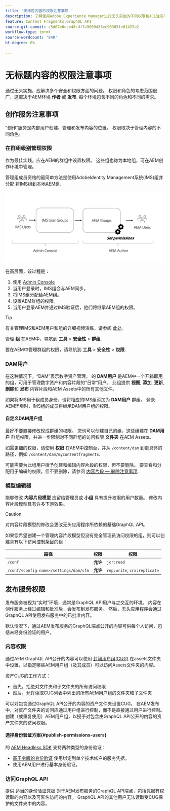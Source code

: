 ```yaml
---
title: '无标题内容的权限注意事项 '
description: 了解使用Adobe Experience Manager进行无头实施的不同权限和ACL注意事项。 了解创作和发布环境所需的不同角色和潜在权限级别。
feature: Content Fragments,GraphQL API
source-git-commit: c5d67e0ece40cdf7a9009436ec90305fe81425a2
workflow-type: tm+mt
source-wordcount: '840'
ht-degree: 0%

---
```



# 无标题内容的权限注意事项

通过无头实施，应解决多个安全和权限方面的问题。 权限和角色的考虑范围很广，这取决于AEM环境 **作者** 或 **发布**. 每个环境包含不同的角色和不同的需求。

## 创作服务注意事项

“创作”服务是内部用户创建、管理和发布内容的位置。 权限取决于管理内容的不同角色。

### 在群组级别管理权限

作为最佳实践，应在AEM的群组中设置权限。 这些组也称为本地组，可在AEM创作环境中管理。

管理组成员资格的最简单方法是使用AdobeIdentity Management系统(IMS)组并分配 [将IMS组到本地AEM组](https://experienceleague.adobe.com/docs/experience-manager-cloud-service/content/security/ims-support.html?lang=en#managing-permissions-in-aem).

![管理控制台权限流程](assets/admin-console-aem-group-permissions.png)

在高层面，该过程是：

1. 使用 [Admin Console](https://adminconsole.adobe.com/)
1. 当用户登录时，IMS组会与AEM同步。
1. 将IMS组分配给AEM组。
1. 设置AEM群组的权限。
1. 当用户登录AEM并通过IMS验证后，他们将继承AEM组的权限。

>[!TIP]
>
> 有关管理IMS和AEM用户和组的详细视频演练，请参阅 [此处](https://experienceleague.adobe.com/docs/experience-manager-learn/cloud-service/accessing/overview.html).

管理 **组** 在AEM中，导航到 **工具** > **安全性** > **群组**.

要在AEM中管理群组的权限，请导航到 **工具** > **安全性** > **权限**.

### DAM用户

在这种情况下，“DAM”表示数字资产管理。 的 **DAM用户** 是AEM中一个开箱即用的组，可用于管理数字资产和内容片段的“日常”用户。 此组提供 **视图**, **添加**, **更新**, **删除**&#x200B;和 **发布** 内容片段和AEM Assets中的所有其他文件。

如果将IMS用于组成员身份，请将相应的IMS组添加为 **DAM用户** 群组。 登录AEM环境时，IMS组的成员将继承DAM用户组的权限。

#### 自定义DAM用户组

最好不要直接修改现成群组的权限。 您也可以创建自己的组，这些组建在 **DAM用户** 群组权限，并进一步限制对不同群组的访问权限 **文件夹** 在AEM Assets。

如需更细的权限，请使用 **权限** 在AEM中控制台，并从 `/content/dam` 到更具体的路径，例如 `/content/dam/mycontentfragments`.

可能需要为此组用户授予创建和编辑内容片段的权限，但不要删除。 要查看和分配用于编辑的权限，但不要删除，请参阅 [内容片段 — 删除注意事项](/help/assets/content-fragments/content-fragments-delete.md).

### 模型编辑器

能够修改 **内容片段模型** 应留给管理员或 **小组** 具有提升权限的用户数量。 修改内容片段模型具有许多下游效果。

>[!CAUTION]
>
>对内容片段模型的修改会更改无头应用程序所依赖的基础GraphQL API。

如果您希望创建一个管理内容片段模型但没有完全管理员访问权限的组，则可以创建具有以下访问控制条目的组：

| 路径 | 权限 | 权限 |
|-----| -------------| ---------|
| `/conf` | **允许** | `jcr:read` |
| `/conf/<config-name>/settings/dam/cfm` | **允许** | `rep:write`, `crx:replicate` |

## 发布服务权限

发布服务被视为“实时”环境，通常是GraphQL API用户与之交互的环境。 内容在创作服务上经过编辑和批准后，会发布到发布服务。 然后，无头应用程序会通过GraphQL API使用发布服务中的已批准内容。

默认情况下，通过AEM发布服务的GraphQL端点公开的内容可供每个人访问，包括未经身份验证的用户。

### 内容权限

通过AEM GraphQL API公开的内容可以使用 [封闭用户组(CUG)](https://experienceleague.adobe.com/docs/experience-manager-learn/assets/advanced/closed-user-groups.html) 在assets文件夹中设置，以指定哪些AEM用户组（及其成员）可以访问Assets文件夹的内容。

资产CUG的工作方式：

* 首先，拒绝对文件夹和子文件夹的所有访问权限
* 然后，允许读取CUG列表中列出的所有AEM用户组的文件夹和子文件夹

可以对包含通过GraphQL API公开的内容的资产文件夹设置CUG。 在AEM发布中，对资产文件夹的访问应通过用户组进行控制，而不是直接通过用户进行控制。 创建（或重复使用）AEM用户组，以授予对包含由GraphQL API公开的内容的资产文件夹的访问权限。

#### 选择身份验证方案{#publish-permissions-users}

的 [AEM Headless SDK](https://github.com/adobe/aem-headless-client-js#create-aemheadless-client) 支持两种类型的身份验证：

* [基于令牌的身份验证](/help/implementing/developing/introduction/generating-access-tokens-for-server-side-apis.md) 使用绑定到单个技术帐户的服务凭据。
* 使用AEM用户进行基本身份验证。

### 访问GraphQL API

提供 [适当的身份验证凭据](https://github.com/adobe/aem-headless-client-js#create-aemheadless-client) 对于AEM发布服务的GraphQL API端点，包括凭据有权读取的内容以及可匿名访问的内容。 GraphQL API的其他用户无法读取受CUG保护的文件夹中的内容。

